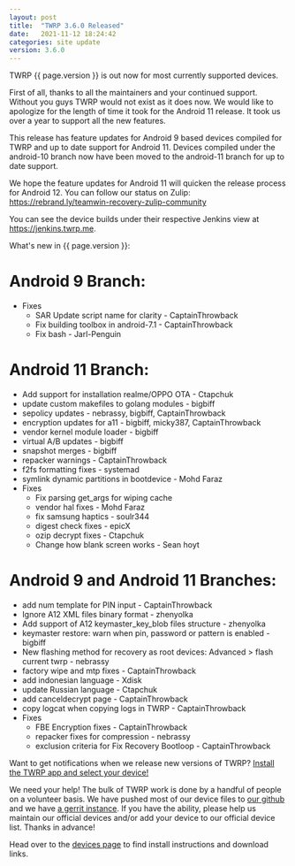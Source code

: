 ```yaml
---
layout: post
title:  "TWRP 3.6.0 Released"
date:   2021-11-12 18:24:42
categories: site update
version: 3.6.0
---
```


TWRP {{ page.version }} is out now for most currently supported devices.

First of all, thanks to all the maintainers and your continued support. Without you guys
TWRP would not exist as it does now. We would like to apologize for the length of
time it took for the Android 11 release. It took us over a year to support all the new
features.

This release has feature updates for Android 9 based devices compiled for TWRP and up to
date support for Android 11. Devices compiled under the android-10 branch now have been
moved to the android-11 branch for up to date support.

We hope the feature updates for Android 11 will quicken the release process for Android 12.
You can follow our status on Zulip: https://rebrand.ly/teamwin-recovery-zulip-community

You can see the device builds under their respective Jenkins view at https://jenkins.twrp.me.


What's new in {{ page.version }}:
# Android 9 Branch:
- Fixes
  - SAR Update script name for clarity - CaptainThrowback
  - Fix building toolbox in android-7.1 - CaptainThrowback
  - Fix bash - Jarl-Penguin

# Android 11 Branch:
- Add support for installation realme/OPPO OTA - Ctapchuk
- update custom makefiles to golang modules - bigbiff
- sepolicy updates - nebrassy, bigbiff, CaptainThrowback
- encryption updates for a11 - bigbiff, micky387, CaptainThrowback
- vendor kernel module loader - bigbiff
- virtual A/B updates - bigbiff
- snapshot merges - bigbiff
- repacker warnings - CaptainThrowback
- f2fs formatting fixes - systemad
- symlink dynamic partitions in bootdevice - Mohd Faraz
- Fixes
  - Fix parsing get_args for wiping cache
  - vendor hal fixes - Mohd Faraz
  - fix samsung haptics - soulr344
  - digest check fixes - epicX
  - ozip decrypt fixes - Ctapchuk
  - Change how blank screen works - Sean hoyt

# Android 9 and Android 11 Branches:
- add num template for PIN input - CaptainThrowback
- Ignore A12 XML files binary format - zhenyolka
- Add support of A12 keymaster_key_blob files structure - zhenyolka
- keymaster restore: warn when pin, password or pattern is enabled - bigbiff
- New flashing method for recovery as root devices:
    Advanced > flash current twrp - nebrassy
- factory wipe and mtp fixes - CaptainThrowback
- add indonesian language - Xdisk
- update Russian language - Ctapchuk
- add canceldecrypt page - CaptainThrowback
- copy logcat when copying logs in TWRP - CaptainThrowback
- Fixes
  - FBE Encryption fixes - CaptainThrowback
  - repacker fixes for compression - nebrassy
  - exclusion criteria for Fix Recovery Bootloop - CaptainThrowback

Want to get notifications when we release new versions of TWRP? [Install the TWRP app and select your device!](https://twrp.me/app)

We need your help! The bulk of TWRP work is done by a handful of people on a volunteer basis. We have pushed most of our device files to [our github](http://github.com/TeamWin/) and we have [a gerrit instance](http://gerrit.twrp.me). If you have the ability, please help us maintain our official devices and/or add your device to our official device list. Thanks in advance!

Head over to the [devices page](http://twrp.me/Devices) to find install instructions and download links.
